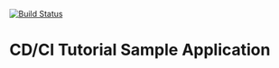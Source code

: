 [![Build Status](http://localhost:8080/buildStatus/icon?job=Test)](https://68d2-92-253-212-206.ngrok-free.app/job/Test/)

# CD/CI Tutorial Sample Application